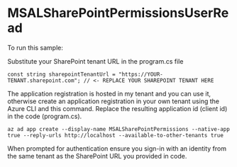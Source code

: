 # MSALSharePointPermissionsUserRead

To run this sample:

Substitute your SharePoint tenant URL in the program.cs file

```
const string sharepointTenantUrl = "https://YOUR-TENANT.sharepoint.com"; // <- REPLACE YOUR SHAREPOINT TENANT HERE
```

The application registration is hosted in my tenant and you can use it, otherwise create an application registration in your own tenant using the Azure CLI and this command. Replace the resulting application id (client id) in the code (program.cs).

```
az ad app create --display-name MSALSharePointPermissions --native-app true --reply-urls http://localhost --available-to-other-tenants true
```

When prompted for authentication ensure you sign-in with an identity from the same tenant as the SharePoint URL you provided in code.